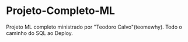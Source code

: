 # Projeto-Completo-ML
Projeto ML completo ministrado por "Teodoro Calvo"(teomewhy). Todo o caminho do SQL ao Deploy.
